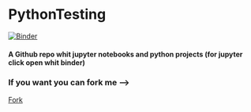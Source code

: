 # PythonTesting
[![Binder](https://mybinder.org/badge_logo.svg)](https://mybinder.org/v2/gh/Creeper215ITA/PythonTesting/main) 
#### A Github repo whit jupyter notebooks and python projects (for jupyter click open whit binder)
### If you want you can fork me --> <!-- Place this tag where you want the button to render. -->
<a class="github-button" href="https://github.com/Creeper215ITA/PythonTesting/fork" data-color-scheme="no-preference: light; light: light; dark: dark;" data-icon="octicon-repo-forked" aria-label="Fork Creeper215ITA/PythonTesting on GitHub">Fork</a><!-- Place this tag in your head or just before your close body tag. -->
<script async defer src="https://buttons.github.io/buttons.js"></script>
